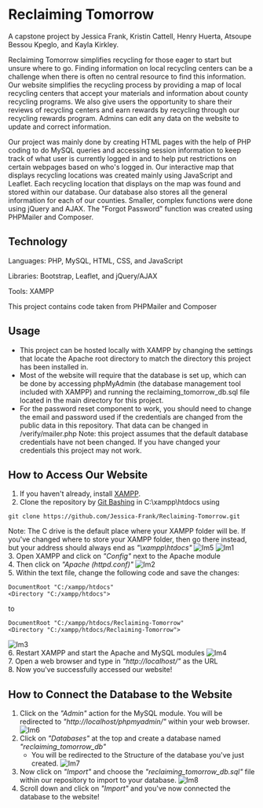# Reclaiming Tomorrow
A capstone project by Jessica Frank, Kristin Cattell, Henry Huerta, Atsoupe Bessou Kpeglo, and Kayla Kirkley.

Reclaiming Tomorrow simplifies recycling for those eager to start but unsure where to go. Finding information on local recycling centers can be a challenge when there is often no central resource to find this information. Our website simplifies the recycling process by providing a map of local recycling centers that accept your materials and information about county recycling programs. We also give users the opportunity to share their reviews of recycling centers and earn rewards by recycling through our recycling rewards program. Admins can edit any data on the website to update and correct information.

Our project was mainly done by creating HTML pages with the help of PHP coding to do MySQL queries and accessing session information to keep track of what user is currently logged in and to help put restrictions on certain webpages based on who's logged in. Our interactive map that displays recycling locations was created mainly using JavaScript and Leaflet. Each recycling location that displays on the map was found and stored within our database. Our database also stores all the general information for each of our counties. Smaller, complex functions were done using jQuery and AJAX. The "Forgot Password" function was created using PHPMailer and Composer.

## Technology
Languages: PHP, MySQL, HTML, CSS, and JavaScript

Libraries: Bootstrap, Leaflet, and jQuery/AJAX

Tools: XAMPP

This project contains code taken from PHPMailer and Composer

## Usage
- This project can be hosted locally with XAMPP by changing the settings that locate the Apache root directory to match the directory this project has been installed in. 
- Most of the website will require that the database is set up, which can be done by accessing phpMyAdmin (the database management tool included with XAMPP) and running the reclaiming_tomorrow_db.sql file located in the main directory for this project.
- For the password reset component to work, you should need to change the email and password used if the credentials are changed from the public data in this repository. That data can be changed in /verify/mailer.php
Note: this project assumes that the default database credentials have not been changed. If you have changed your credentials this project may not work.

## How to Access Our Website
1. If you haven't already, install [XAMPP](https://www.apachefriends.org/download.html).
2. Clone the repository by [Git Bashing](https://gitforwindows.org/) in C:\xampp\htdocs using 
```
git clone https://github.com/Jessica-Frank/Reclaiming-Tomorrow.git
```
Note: The C drive is the default place where your XAMPP folder will be. If you've changed where to store your XAMPP folder, then go there instead, but your address should always end as *"\xampp\htdocs"*
![Im5](https://github.com/Jessica-Frank/Reclaiming-Tomorrow/assets/111710708/d7d3cb8a-afe6-4650-a217-da3ca0f026e9)
![Im1](https://github.com/Jessica-Frank/Reclaiming-Tomorrow/assets/111710708/0036978a-2ca4-49a5-8194-f8b9ac864361) <br>
3. Open XAMPP and click on *"Config"* next to the Apache module <br>
4. Then click on *"Apache (httpd.conf)"*
![Im2](https://github.com/Jessica-Frank/Reclaiming-Tomorrow/assets/111710708/58989f07-0b14-435c-8008-1ddbae4d42fd) <br>
5. Within the text file, change the following code and save the changes:
```
DocumentRoot "C:/xampp/htdocs"
<Directory "C:/xampp/htdocs">
```
to
```
DocumentRoot "C:/xampp/htdocs/Reclaiming-Tomorrow"
<Directory "C:/xampp/htdocs/Reclaiming-Tomorrow">
```
![Im3](https://github.com/Jessica-Frank/Reclaiming-Tomorrow/assets/111710708/d981eec8-d5ee-4748-82c7-89c50b4e6f66) <br>
6. Restart XAMPP and start the Apache and MySQL modules
![Im4](https://github.com/Jessica-Frank/Reclaiming-Tomorrow/assets/111710708/e972856b-624f-45f5-830c-b13b3ceaea28) <br>
7. Open a web browser and type in *"http://localhost/"* as the URL <br>
8. Now you've successfully accessed our website!

## How to Connect the Database to the Website
1. Click on the *"Admin"* action for the MySQL module. You will be redirected to *"http://localhost/phpmyadmin/"* within your web browser.
![Im6](https://github.com/Jessica-Frank/Reclaiming-Tomorrow/assets/111710708/8922f23e-83f6-4a70-9da3-b10f7a9f559b) <br>
2. Click on *"Databases"* at the top and create a database named *"reclaiming_tomorrow_db"*
    - You will be redirected to the Structure of the database you've just created.
![Im7](https://github.com/Jessica-Frank/Reclaiming-Tomorrow/assets/111710708/d0835e2f-1e3d-461d-a888-c0701d13ef7b) <br>
3. Now click on *"Import"* and choose the *"reclaiming_tomorrow_db.sql"* file within our repository to import to your database.
![Im8](https://github.com/Jessica-Frank/Reclaiming-Tomorrow/assets/111710708/cbbd0a0e-f2d4-413c-8efc-1227578f32cf) <br>
4. Scroll down and click on *"Import"* and you've now connected the database to the website!
